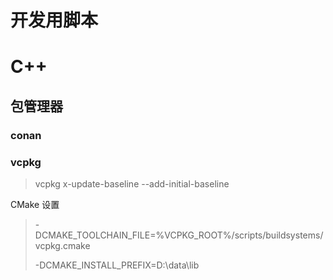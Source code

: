 # 开发用脚本

# C++

## 包管理器

### conan

### vcpkg

> vcpkg x-update-baseline --add-initial-baseline
>

CMake 设置
> -DCMAKE_TOOLCHAIN_FILE=%VCPKG_ROOT%/scripts/buildsystems/vcpkg.cmake
>
> -DCMAKE_INSTALL_PREFIX=D:\data\lib
>

